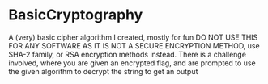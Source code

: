 # BasicCryptography
A (very) basic cipher algorithm I created, mostly for fun 
DO NOT USE THIS FOR ANY SOFTWARE AS IT IS NOT A SECURE ENCRYPTION METHOD, use SHA-2 family, or RSA encryption methods instead.
There is a challenge involved, where you are given an encrypted flag, and are prompted to use the given algorithm to decrypt the string to get an output
